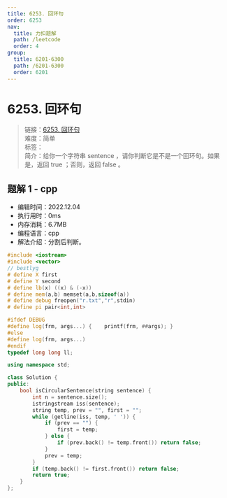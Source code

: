 ```yaml
---
title: 6253. 回环句
order: 6253
nav:
  title: 力扣题解
  path: /leetcode
  order: 4
group:
  title: 6201-6300
  path: /6201-6300
  order: 6201
---
```


# 6253. 回环句

> 链接：[6253. 回环句](https://leetcode.cn/problems/circular-sentence/)  
> 难度：简单  
> 标签：  
> 简介：给你一个字符串 sentence ，请你判断它是不是一个回环句。如果是，返回 true ；否则，返回 false 。

## 题解 1 - cpp

- 编辑时间：2022.12.04
- 执行用时：0ms
- 内存消耗：6.7MB
- 编程语言：cpp
- 解法介绍：分割后判断。

```cpp
#include <iostream>
#include <vector>
// bestlyg
# define X first
# define Y second
# define lb(x) ((x) & (-x))
# define mem(a,b) memset(a,b,sizeof(a))
# define debug freopen("r.txt","r",stdin)
# define pi pair<int,int>

#ifdef DEBUG
#define log(frm, args...) {    printf(frm, ##args); }
#else
#define log(frm, args...)
#endif
typedef long long ll;

using namespace std;

class Solution {
public:
    bool isCircularSentence(string sentence) {
        int n = sentence.size();
        istringstream iss(sentence);
        string temp, prev = "", first = "";
        while (getline(iss, temp, ' ')) {
            if (prev == "") {
                first = temp;
            } else {
                if (prev.back() != temp.front()) return false;
            }
            prev = temp;
        }
        if (temp.back() != first.front()) return false;
        return true;
    }
};

```
